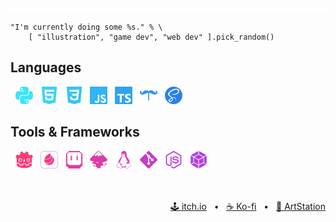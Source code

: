<div align="center">
  <img src="yellow_stripes.svg" alt="yellow stripes"/>
</div>

```gdscript
"I'm currently doing some %s." % \
    [ "illustration", "game dev", "web dev" ].pick_random()
```

## Languages
&nbsp;
<img height="28" width="28" src="icons/python.svg" title="Python" alt="Python"/> &nbsp;
<img height="28" width="28" src="icons/html5.svg" title="HTML 5" alt="HTML 5"/> &nbsp;
<img height="28" width="28" src="icons/css3.svg" title="CSS 3" alt="CSS 3"/> &nbsp;
<img height="28" width="28" src="icons/javascript.svg" title="JavaScript" alt="JavaScript"/> &nbsp;
<img height="28" width="28" src="icons/typescript.svg" title="TypeScript" alt="TypeScript"/> &nbsp;
<img height="28" width="28" src="icons/handlebarsdotjs.svg" title="Handlebars.js" alt="Handlebars.js"/> &nbsp;
<img height="28" width="28" src="icons/sass.svg" title="SASS" alt="SASS"/> &nbsp;
<br>
## Tools & Frameworks
&nbsp;
<img height="28" width="28" src="icons/godotengine.svg" title="Godot Engine" alt="Godot Engine"/> &nbsp;
<img height="28" width="28" src="icons/medibangpaint.svg" title="MediBang Paint" alt="MediBang Paint"/> &nbsp;
<img height="28" width="28" src="icons/aseprite.svg" title="Aseprite" alt="Aseprite"/> &nbsp;
<img height="28" width="28" src="icons/inkscape.svg" title="Inkscape" alt="Inkscape"/> &nbsp;
<img height="28" width="28" src="icons/linux.svg" title="Linux" alt="Linux"/> &nbsp;
<img height="28" width="28" src="icons/git.svg" title="Git" alt="Git"/> &nbsp;
<img height="28" width="28" src="icons/nodedotjs.svg" title="Node.js" alt="Node.js"/> &nbsp;
<img height="28" width="28" src="icons/webpack.svg" title="webpack" alt="webpack"/> &nbsp;
<br>

</br>
</br>

<div align="right">
  <a target="_blank" href="https://nnda.itch.io">🕹️&nbsp;itch.io</a>
  &nbsp;
  •
  &nbsp;
  <a target="_blank" href="https://ko-fi.com/L3L536B9Z">☕&nbsp;Ko-fi</a>
  &nbsp;
  •
  &nbsp;
  <a target="_blank" href="https://www.artstation.com/nnda">🎨&nbsp;ArtStation</a>
</div>
